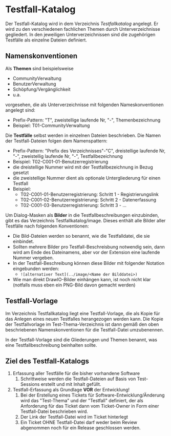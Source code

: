# Testfall-Katalog

Der Testfall-Katalog wird in dem Verzeichnis *Testfallkatalog* angelegt. Er wird zu den verschiedenen fachlichen Themen durch Unterverzeichnisse gegliedert. In den jeweiligen Unterverzeichnissen sind die zugehörigen Testfälle als einzelne Dateien definiert.

## Namenskonventionen

Als **Themen** sind beispielsweise

* CommunityVerwaltung
* BenutzerVerwaltung
* Schöpfung/Vergänglichkeit
* u.a.

vorgesehen, die als Unterverzeichnisse mit folgenden Nameskonventionen angelegt sind:

* Prefix-Pattern: "T", zweistellige laufende Nr, "-", Themenbezeichnung
* Beispiel: T01-CommunityVerwaltung

Die **Testfälle** selbst werden in einzelnen Dateien beschrieben. Die Namen der Testfall-Dateien folgen dem Namenspattern:

* Prefix-Pattern: "Prefix des Verzeichnisses"-"C", dreistellige laufende Nr, "-", zweistellig laufende Nr, "-", Testfallbezeichnung
* Beispiel: T02-C001-01-Benutzerregistrierung
* die dreistellige Nummer wird mit der Testfallbezeichnung in Bezug gesetzt
* die zweistellige Nummer dient als optionale Untergliederung für einen Testfall
* Beispiel:
  * T02-C001-01-Benutzerregistrierung: Schritt 1 - Registrierungslink
  * T02-C001-02-Benutzerregistrierung: Schritt 2 - Datenerfassung
  * T02-C001-03-Benutzerregistrierung: Schritt 3 - ...

Um Dialog-Masken als **Bilder** in die Testfallbeschreibungen einzubinden, gibt es das Verzeichnis Testfallkatalog/image. Dieses enthält alle Bilder aller Testfälle nach folgenden Konventionen:

* Die Bild-Dateien werden so benannt, wie die Testfalldatei, die sie einbindet.
* Sollten mehrere Bilder pro Testfall-Beschreisbung notwendig sein, dann wird am Ende des Dateinamens, aber vor der Extension eine laufende Nummer vergeben.
* In der Testfall-Beschreibung können diese Bilder mit folgender Notation eingebunden werden:
  * `![alternativer Text](../image/<Name der Bilddatei>)`
* Wie man direkt DrawIO-Bilder einhängen kann, ist noch nicht klar (notfalls muss eben ein PNG-Bild davon gemacht werden)

## Testfall-Vorlage

Im Verzeichnis Testfallkatalog liegt eine Testfall-Vorlage, die als Kopie für das Anlegen eines neuen Testfalles herangezogen werden kann. Die Kopie der Testfallvorlage im Test-Thema-Verzeichnis ist dann gemäß den oben beschriebenen Namenskonventionen für die Testfall-Datei umzubenennen.

In der Testfall-Vorlage sind die Gliederungen und Themen benannt, was eine Testfallbeschreibung beinhalten sollte.

## Ziel des Testfall-Katalogs

1. Erfassung aller Testfälle für die bisher vorhandene Software
   1. Schrittweise werden die Testfall-Dateien auf Basis von Test-Sessions erstellt und mit Inhalt gefüllt.
2. Testfall-Erfassung als Grundlage **VOR** der Entwicklung!
   1. Bei der Erstellung eines Tickets für Software-Entwicklung/Änderung wird das "Test-Thema" und der "Testfall" definiert, der als Anforderung für das Ticket dann vom Ticket-Owner in Form einer Testfall-Datei beschrieben wird.
   2. Der Link der Testfall-Datei wird im Ticket hinterlegt
   3. Ein Ticket OHNE Testfall-Datei darf weder beim Review abgenommen noch für ein Release geschlossen werden.
